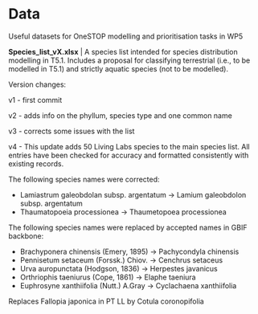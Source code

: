 # Data

Useful datasets for OneSTOP modelling and prioritisation tasks in WP5

**Species_list_vX.xlsx** | A species list intended for species distribution modelling in T5.1. 
Includes a proposal for classifying terrestrial (i.e., to be modelled in T5.1) and strictly aquatic 
species (not to be modelled).

Version changes:

v1 - first commit      

v2 - adds info on the phyllum, species type and one common name       

v3 - corrects some issues with the list     

v4 - This update adds 50 Living Labs species to the main species list. All entries have been checked for accuracy and formatted consistently with existing records.

The following species names were corrected: 
- Lamiastrum galeobdolan subsp. argentatum -> Lamium galeobdolon subsp. argentatum
- Thaumatopoeia processionea -> Thaumetopoea processionea

The following species names were replaced by accepted names in GBIF backbone:

- Brachyponera chinensis (Emery, 1895) -> Pachycondyla chinensis
- Pennisetum setaceum (Forssk.) Chiov. -> Cenchrus setaceus
- Urva auropunctata (Hodgson, 1836) -> Herpestes javanicus
- Orthriophis taeniurus (Cope, 1861) -> Elaphe taeniura
- Euphrosyne xanthiifolia (Nutt.) A.Gray -> Cyclachaena xanthiifolia

Replaces Fallopia japonica in PT LL by Cotula coronopifolia
